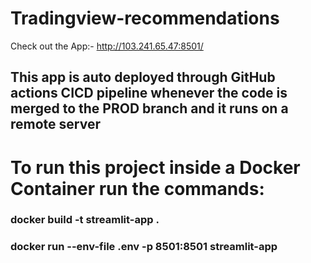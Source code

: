 # Tradingview-recommendations
Check out the App:- http://103.241.65.47:8501/

## This app is auto deployed through GitHub actions CICD pipeline whenever the code is merged to the PROD branch and it runs on a remote server 


# To run this project inside a Docker Container run the commands:

###  **docker build -t streamlit-app .**

###  **docker run --env-file .env -p 8501:8501 streamlit-app**

